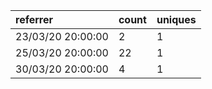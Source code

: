 | referrer          | count | uniques |
| :---------------- | :---- | :------ |
| 23/03/20 20:00:00 | 2     | 1       |
| 25/03/20 20:00:00 | 22    | 1       |
| 30/03/20 20:00:00 | 4     | 1       |